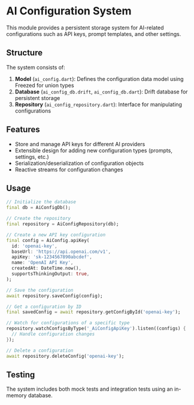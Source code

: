 # AI Configuration System

This module provides a persistent storage system for AI-related configurations such as API keys, prompt templates, and other settings.

## Structure

The system consists of:

1. **Model** (`ai_config.dart`): Defines the configuration data model using Freezed for union types
2. **Database** (`ai_config_db.drift`, `ai_config_db.dart`): Drift database for persistent storage
3. **Repository** (`ai_config_repository.dart`): Interface for manipulating configurations

## Features

- Store and manage API keys for different AI providers
- Extensible design for adding new configuration types (prompts, settings, etc.)
- Serialization/deserialization of configuration objects
- Reactive streams for configuration changes

## Usage

```dart
// Initialize the database
final db = AiConfigDb();

// Create the repository
final repository = AiConfigRepository(db);

// Create a new API key configuration
final config = AiConfig.apiKey(
  id: 'openai-key',
  baseUrl: 'https://api.openai.com/v1',
  apiKey: 'sk-1234567890abcdef',
  name: 'OpenAI API Key',
  createdAt: DateTime.now(),
  supportsThinkingOutput: true,
);

// Save the configuration
await repository.saveConfig(config);

// Get a configuration by ID
final savedConfig = await repository.getConfigById('openai-key');

// Watch for configurations of a specific type
repository.watchConfigsByType('_AiConfigApiKey').listen((configs) {
  // Handle configuration changes
});

// Delete a configuration
await repository.deleteConfig('openai-key');
```

## Testing

The system includes both mock tests and integration tests using an in-memory database. 